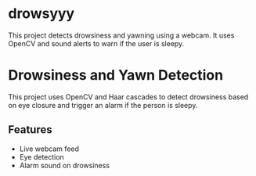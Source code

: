 # drowsyyy
This project detects drowsiness and yawning using a webcam. It uses OpenCV and sound alerts to warn if the user is sleepy.
# Drowsiness and Yawn Detection

This project uses OpenCV and Haar cascades to detect drowsiness based on eye closure and trigger an alarm if the person is sleepy.

## Features
- Live webcam feed
- Eye detection
- Alarm sound on drowsiness



